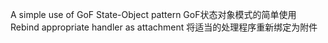 A simple use of GoF State-Object pattern
GoF状态对象模式的简单使用
Rebind appropriate handler as attachment
将适当的处理程序重新绑定为附件
